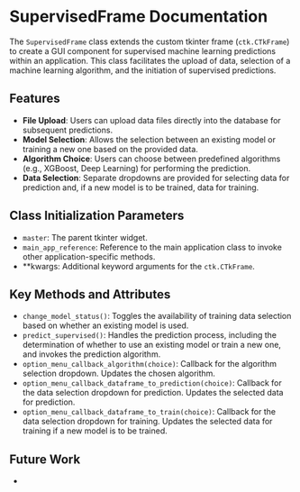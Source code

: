 # SupervisedFrame Documentation

The `SupervisedFrame` class extends the custom tkinter frame (`ctk.CTkFrame`) to create a GUI component for supervised machine learning predictions within an application. This class facilitates the upload of data, selection of a machine learning algorithm, and the initiation of supervised predictions.

## Features

- **File Upload**: Users can upload data files directly into the database for subsequent predictions.
- **Model Selection**: Allows the selection between an existing model or training a new one based on the provided data.
- **Algorithm Choice**: Users can choose between predefined algorithms (e.g., XGBoost, Deep Learning) for performing the prediction.
- **Data Selection**: Separate dropdowns are provided for selecting data for prediction and, if a new model is to be trained, data for training.

## Class Initialization Parameters

- `master`: The parent tkinter widget.
- `main_app_reference`: Reference to the main application class to invoke other application-specific methods.
- **kwargs: Additional keyword arguments for the `ctk.CTkFrame`.

## Key Methods and Attributes

- `change_model_status()`: Toggles the availability of training data selection based on whether an existing model is used.
- `predict_supervised()`: Handles the prediction process, including the determination of whether to use an existing model or train a new one, and invokes the prediction algorithm.
- `option_menu_callback_algorithm(choice)`: Callback for the algorithm selection dropdown. Updates the chosen algorithm.
- `option_menu_callback_dataframe_to_prediction(choice)`: Callback for the data selection dropdown for prediction. Updates the selected data for prediction.
- `option_menu_callback_dataframe_to_train(choice)`: Callback for the data selection dropdown for training. Updates the selected data for training if a new model is to be trained.

## Future Work

-